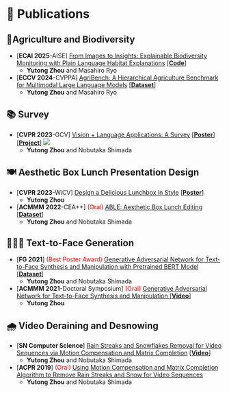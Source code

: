 # 📝 Publications 

## 🌾Agriculture and Biodiversity
- [**ECAI 2025**-AISE]  [From Images to Insights: Explainable Biodiversity Monitoring with Plain Language Habitat Explanations](https://arxiv.org/pdf/2506.10559) [[**Code**](https://github.com/Yutong-Zhou-cv/BioX)] 
  - **Yutong Zhou** and Masahiro Ryo
- [**ECCV 2024**-CVPPA]  [AgriBench: A Hierarchical Agriculture Benchmark for Multimodal Large Language Models](https://arxiv.org/abs/2412.00465) [[**Dataset**](https://github.com/Yutong-Zhou-cv/AgriBench)] 
  - **Yutong Zhou** and Masahiro Ryo

## 📚 Survey 
- [**CVPR 2023**-GCV]  [Vision + Language Applications: A Survey](https://openaccess.thecvf.com/content/CVPR2023W/GCV/html/Zhou_Vision__Language_Applications_A_Survey_CVPRW_2023_paper.html) [[**Poster**](https://www.dropbox.com/s/7gqngz1x6a7mqw3/%5BGCV2023%5D_Poster.png?dl=0)] [[**Project**](https://github.com/Yutong-Zhou-cv/awesome-Text-to-Image)] [![](https://img.shields.io/github/stars/Yutong-Zhou-cv/awesome-Text-to-Image?style=social&label=Stars)](https://github.com/Yutong-Zhou-cv/awesome-Text-to-Image)
  - **Yutong Zhou** and Nobutaka Shimada

## 🍽 Aesthetic Box Lunch Presentation Design
- [**CVPR 2023**-WiCV]  [Design a Delicious Lunchbox in Style](https://arxiv.org/abs/2305.14522)  [[**Poster**](https://www.dropbox.com/s/0p8vmdbcmyr6hhe/%5BWiCV2023%5D_Poster.png?dl=0)]
  - **Yutong Zhou**
- [**ACMMM 2022**-CEA++] <span style="color:red">(Oral)</span> [ABLE: Aesthetic Box Lunch Editing](https://dl.acm.org/doi/abs/10.1145/3552485.3554935) [[**Dataset**](https://github.com/Yutong-Zhou-cv/Bento800_Dataset)]
  - **Yutong Zhou** and Nobutaka Shimada   

## 🙋🏻‍♀️ Text-to-Face Generation
- [**FG 2021**] <span style="color:red">(Best Poster Award)</span> [Generative Adversarial Network for Text-to-Face Synthesis and Manipulation with Pretrained BERT Model](https://ieeexplore.ieee.org/document/9666791)  [[**Dataset**](https://github.com/Yutong-Zhou-cv/FFHQ-Text_Dataset)]
  - **Yutong Zhou** and Nobutaka Shimada
- [**ACMMM 2021**-Doctoral Symposium] <span style="color:red">(Oral)</span> [Generative Adversarial Network for Text-to-Face Synthesis and Manipulation ](https://dl.acm.org/doi/abs/10.1145/3474085.3481026)  [[**Video**](https://youtu.be/h9ubJuvy1vU)]
  - **Yutong Zhou** 

## 🌧 Video Deraining and Desnowing
- [**SN Computer Science**]  [Rain Streaks and Snowflakes Removal for Video Sequences via Motion Compensation and Matrix Completion](https://link.springer.com/article/10.1007/s42979-020-00333-6)   [[**Video**](https://youtu.be/5Jht7tqTbe8)]
  - **Yutong Zhou** and Nobutaka Shimada
- [**ACPR 2019**] <span style="color:red">(Oral)</span> [Using Motion Compensation and Matrix Completion Algorithm to Remove Rain Streaks and Snow for Video Sequences](https://link.springer.com/chapter/10.1007/978-3-030-41404-7_7)
  - **Yutong Zhou** and Nobutaka Shimada
